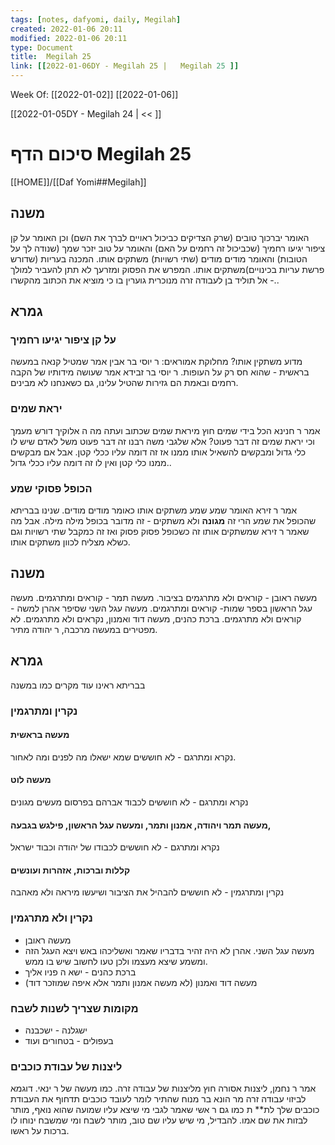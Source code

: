 ```yaml
---
tags: [notes, dafyomi, daily, Megilah] 
created: 2022-01-06 20:11
modified: 2022-01-06 20:11
type: Document
title:  Megilah 25
link: [[2022-01-06DY - Megilah 25 |   Megilah 25 ]]
---
```

Week Of: [[2022-01-02]]
[[2022-01-06]]

[[2022-01-05DY - Megilah 24 | << ]] 

# סיכום הדף  Megilah 25

[[HOME]]/[[Daf Yomi##Megilah]]

## משנה
האומר יברכוך טובים (שרק הצדיקים כביכול ראויים לברך את השם) וכן האומר על קן ציפור יגיעו רחמיך (שכביכול זה רחמים על האם) והאומר על טוב יזכר שמך  (שנודה לך על הטובות) והאומר מודים מודים (שתי רשויות) משתקים אותו.
המכנה בעריות (שדורש פרשת עריות בכינויים)משתקים אותו. 
המפרש את הפסוק ומזרעך לא תתן להעביר למולך - אל תוליד בן לעבודה זרה מנוכרית גוערין בו כי מוציא את הכתוב מהקשרו..
## גמרא
### על קן ציפור יגיעו רחמיך
מדוע משתקין אותו? מחלוקת אמוראים: ר יוסי בר אבין אמר שמטיל קנאה במעשה בראשית - שהוא חס רק על העופות. ר יוסי בר זבידא אמר שעושה מידותיו של הקבה רחמים ובאמת הם גזירות שהטיל עלינו, גם כשאנחנו לא מבינים.
### יראת שמים 
אמר ר חנינא הכל בידי שמים חוץ מיראת שמים שכתוב ועתה מה ה אלוקיך דורש מעמך וכי יראת שמים זה דבר פעוט? אלא שלגבי משה רבנו זה דבר פעוט משל לאדם שיש לו כלי גדול ומבקשים להשאיל אותו ממנו אז זה דומה עליו ככלי קטן. אבל אם מבקשים ממנו כלי קטן ואין לו זה דומה עליו ככלי גדול..
### הכופל פסוקי שמע
אמר ר זירא האומר שמע שמע משתקים אותו כאומר מודים מודים.
שנינו בבריתא שהכופל את שמע הרי זה **מגונה** ולא משתקים - זה מדובר בכופל מילה מילה. אבל מה שאמר ר זירא שמשתקים אותו זה כשכופל פסוק פסוק ואז זה כמקבל שתי רשויות וגם כשלא מצליח לכוון משתקים אותו.
## משנה
מעשה ראובן - קוראים ולא מתרגמים בציבור.
מעשה תמר - קוראים ומתרגמים.
מעשה עגל הראשון בספר שמות- קוראים ומתרגמים.
מעשה עגל השני שסיפר אהרן למשה - קוראים ולא מתרגמים.
ברכת כהנים, מעשה דוד ואמנון, נקראים ולא מתרגמים. 
לא מפטירים במעשה מרכבה, ר יהודה מתיר.
## גמרא
בבריתא ראינו עוד מקרים כמו במשנה
### נקרין ומתרגמין
#### מעשה בראשית
נקרא ומתרגם - לא חוששים שמא ישאלו מה לפנים ומה לאחור.
#### מעשה לוט
נקרא ומתרגם - לא חוששים לכבוד אברהם בפרסום מעשים מגונים
#### מעשה תמר ויהודה, אמנון ותמר, ומעשה עגל  הראשון, פילגש בגבעה,
נקרא ומתרגם - לא חוששים לכבודו של יהודה וכבוד ישראל
#### קללות וברכות, אזהרות ועונשים 
נקרין ומתרגמין - לא חוששים להבהיל את הציבור ושיעשו מיראה ולא מאהבה

### נקרין ולא מתרגמין
- מעשה ראובן 
- מעשה עגל השני. אהרן לא היה זהיר בדבריו שאמר ואשליכהו באש ויצא העגל הזה ומשמע שיצא מעצמו ולכן טעו לחשוב שיש בו ממש.
- ברכת כהנים  - ישא ה פניו אליך
- מעשה דוד ואמנון (לא מעשה אמנון ותמר אלא איפה שמוזכר דוד) 
### מקומות שצריך לשנות לשבח
- ישגלנה - ישכבנה
- בעפולים - בטחורים
ועוד
### ליצנות של עבודת כוכבים
אמר ר נחמן, ליצנות אסורה חוץ מליצנות של עבודה זרה. כמו מעשה של ר ינאי.
דוגמא לביזוי עבודה זרה מר הונא בר מנוח שהתיר לומר לעובד כוכבים תדחוף את העבודת כוכבים שלך לת** ת
כמו גם ר אשי שאמר לגבי מי שיצא עליו שמועה שהוא נואף, מותר לבזות את שם אמו.
להבדיל, מי שיש עליו שם טוב, מותר לשבח ומי שמשבח ינוחו לו ברכות על ראשו.

